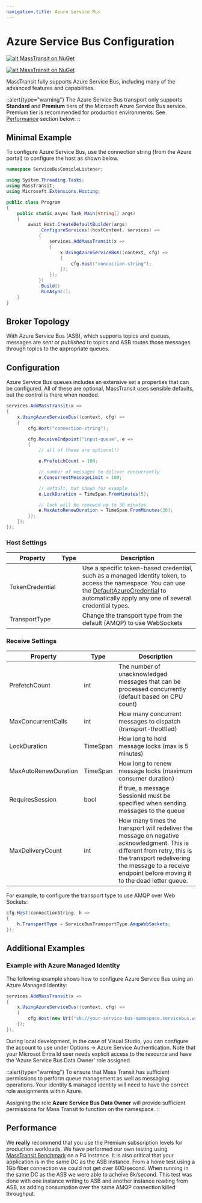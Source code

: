 ```yaml
---
navigation.title: Azure Service Bus
---
```


# Azure Service Bus Configuration

[![alt MassTransit on NuGet](https://img.shields.io/nuget/v/MassTransit.Azure.ServiceBus.Core.svg "MassTransit on NuGet")](https://nuget.org/packages/MassTransit.Azure.ServiceBus.Core/)

[![alt MassTransit on NuGet](https://img.shields.io/nuget/dt/MassTransit.Azure.ServiceBus.Core.svg "MassTransit on NuGet")](https://nuget.org/packages/MassTransit.Azure.ServiceBus.Core/)

MassTransit fully supports Azure Service Bus, including many of the advanced features and capabilities.

::alert{type="warning"}
The Azure Service Bus transport only supports **Standard** and **Premium** tiers of the Microsoft Azure Service Bus service. Premium tier is recommended for production environments. See [Performance](#performance) section below.
::

## Minimal Example

To configure Azure Service Bus, use the connection string (from the Azure portal) to configure the host as shown below.

```csharp
namespace ServiceBusConsoleListener;

using System.Threading.Tasks;
using MassTransit;
using Microsoft.Extensions.Hosting;

public class Program
{
    public static async Task Main(string[] args)
    {
        await Host.CreateDefaultBuilder(args)
            .ConfigureServices((hostContext, services) =>
            {
                services.AddMassTransit(x =>
                {
                    x.UsingAzureServiceBus((context, cfg) =>
                    {
                        cfg.Host("connection-string");
                    });
                });
            })
            .Build()
            .RunAsync();
    }
}
```

## Broker Topology

With Azure Service Bus (ASB), which supports topics and queues, messages are _sent_ or _published_ to topics and ASB routes those messages through topics to the appropriate queues.

## Configuration 


Azure Service Bus queues includes an extensive set a properties that can be configured. All of these are optional, MassTransit uses sensible defaults, but the control is there when needed.

```csharp
services.AddMassTransit(x =>
{
    x.UsingAzureServiceBus((context, cfg) =>
    {
        cfg.Host("connection-string");

        cfg.ReceiveEndpoint("input-queue", e =>
        {
            // all of these are optional!!

            e.PrefetchCount = 100;

            // number of messages to deliver concurrently
            e.ConcurrentMessageLimit = 100;

            // default, but shown for example
            e.LockDuration = TimeSpan.FromMinutes(5);

            // lock will be renewed up to 30 minutes
            e.MaxAutoRenewDuration = TimeSpan.FromMinutes(30);
        });
    });
});
```

### Host Settings

| Property             | Type     | Description                                                                                                                                                                                                                                                                                                  |
|----------------------|----------|--------------------------------------------------------------------------------------------------------------------------------------------------------------------------------------------------------------------------------------------------------------------------------------------------------------|
| TokenCredential      |          | Use a specific token-based credential, such as a managed identity token, to access the namespace.  You can use the [DefaultAzureCredential](https://docs.microsoft.com/en-us/dotnet/api/azure.identity.defaultazurecredential?view=azure-dotnet) to automatically apply any one of several credential types. |
| TransportType        |          | Change the transport type from the default (AMQP) to use WebSockets                                                                                                                                                                                                                                          |

### Receive Settings

| Property             | Type     | Description                                                                                                                                                                                                                                                                                                  |
|----------------------|----------|--------------------------------------------------------------------------------------------------------------------------------------------------------------------------------------------------------------------------------------------------------------------------------------------------------------|
| PrefetchCount        | int      | The number of unacknowledged messages that can be processed concurrently (default based on CPU count)                                                                                                                                                                                                        |
| MaxConcurrentCalls   | int      | How many concurrent messages to dispatch (transport-throttled)                                                                                                                                                                                                                                               |
| LockDuration         | TimeSpan | How long to hold message locks (max is 5 minutes)                                                                                                                                                                                                                                                            |
| MaxAutoRenewDuration | TimeSpan | How long to renew message locks (maximum consumer duration)                                                                                                                                                                                                                                                  |
| RequiresSession      | bool     | If true, a message SessionId must be specified when sending messages to the queue                                                                                                                                                                                                                            |
| MaxDeliveryCount     | int      | How many times the transport will redeliver the message on negative acknowledgment. This is different from retry, this is the transport redelivering the message to a receive endpoint before moving it to the dead letter queue.                                                                            |

For example, to configure the transport type to use AMQP over Web Sockets:

```csharp
cfg.Host(connectionString, h =>
{
    h.TransportType = ServiceBusTransportType.AmqpWebSockets;
});

```

## Additional Examples

### Example with Azure Managed Identity

The following example shows how to configure Azure Service Bus using an Azure Managed Identity:

```csharp
services.AddMassTransit(x =>
{
    x.UsingAzureServiceBus((context, cfg) =>
    {
        cfg.Host(new Uri("sb://your-service-bus-namespace.servicebus.windows.net"));
    });
});
```

During local development, in the case of Visual Studio, you can configure the account to use under Options -> Azure Service Authentication. Note that your Microsot Entra Id user needs explicit access to the resource and have the 'Azure Service Bus Data Owner' role assigned.

::alert{type="warning"}
To ensure that Mass Transit has sufficient permissions to perform queue management as well as messaging operations. Your identity & managed identity will need to have the correct role assignments within Azure.

Assigning the role **Azure Service Bus Data Owner** will provide sufficient permissions for Mass Transit to function on the namespace.
::

## Performance

We **really** recommend that you use the Premium subscription levels for production workloads. We have performed our own testing using [MassTransit Benchmark](https://github.com/MassTransit/MassTransit-Benchmark) on a P4 instance. It is also critical that your application is in the same DC as the ASB instance. From a home test using a 1Gb fiber connection we could not get over 600/second. When running in the same DC as the ASB we were able to acheive 6k/second. This test was done with one instance writing to ASB and another instance reading from ASB, as adding consumption over the same AMQP connection killed throughput.
